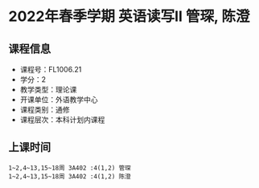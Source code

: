 # 2022年春季学期 英语读写II 管琛, 陈澄






## 课程信息

- 课程号：FL1006.21
- 学分：2
- 教学类型：理论课
- 开课单位：外语教学中心
- 课程类别：通修
- 课程层次：本科计划内课程

## 上课时间

```
1~2,4~13,15~18周 3A402 :4(1,2) 管琛
1~2,4~13,15~18周 3A402 :4(1,2) 陈澄
```

